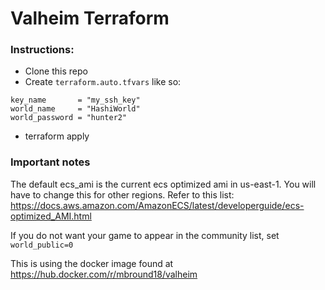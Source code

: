 # Valheim Terraform

### Instructions:
- Clone this repo
- Create `terraform.auto.tfvars` like so:
```
key_name       = "my_ssh_key"
world_name     = "HashiWorld"
world_password = "hunter2"
```
- terraform apply


### Important notes
The default ecs_ami is the current ecs optimized ami in us-east-1.  You will
have to change this for other regions. Refer to this list: https://docs.aws.amazon.com/AmazonECS/latest/developerguide/ecs-optimized_AMI.html


If you do not want your game to appear in the community list, set `world_public=0`


This is using the docker image found at https://hub.docker.com/r/mbround18/valheim